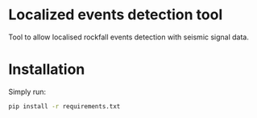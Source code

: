 # Localized events detection tool

Tool to allow localised rockfall events detection with seismic signal data.

# Installation

Simply run:

```bash
pip install -r requirements.txt
```
